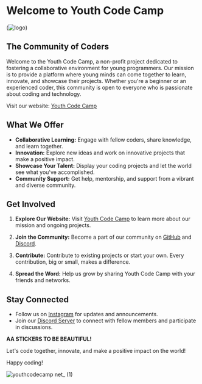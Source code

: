 # Welcome to Youth Code Camp

(![logo](https://github.com/Youth-codecamp/youthcodecamp/assets/121980393/046bff3c-8776-49fe-8682-d8b99c60ed45))



## The Community of Coders

Welcome to the Youth Code Camp, a non-profit project dedicated to fostering a collaborative environment for young programmers. Our mission is to provide a platform where young minds can come together to learn, innovate, and showcase their projects. Whether you're a beginner or an experienced coder, this community is open to everyone who is passionate about coding and technology.

Visit our website: [Youth Code Camp](https://www.youthcodecamp.net)

## What We Offer

- **Collaborative Learning:** Engage with fellow coders, share knowledge, and learn together.
- **Innovation:** Explore new ideas and work on innovative projects that make a positive impact.
- **Showcase Your Talent:** Display your coding projects and let the world see what you've accomplished.
- **Community Support:** Get help, mentorship, and support from a vibrant and diverse community.

## Get Involved

1. **Explore Our Website:** Visit [Youth Code Camp](https://www.youthcodecamp.net) to learn more about our mission and ongoing projects.

2. **Join the Community:** Become a part of our community on [GitHub](https://github.com/Youth-codecamp) and [Discord](https://discord.com/invite/h5dfqzGZ22).

3. **Contribute:** Contribute to existing projects or start your own. Every contribution, big or small, makes a difference.

4. **Spread the Word:** Help us grow by sharing Youth Code Camp with your friends and networks.

## Stay Connected

- Follow us on [Instagram](https://www.instagram.com/youthcodecamp/) for updates and announcements.
- Join our [Discord Server](https://discord.com/invite/h5dfqzGZ22) to connect with fellow members and participate in discussions.

**AA STICKERS TO BE BEAUTIFUL!**

Let's code together, innovate, and make a positive impact on the world!

Happy coding!

![youthcodecamp net_ (1)](https://github.com/Youth-codecamp/youthcodecamp/assets/121980393/04964f01-2855-49fe-9d14-0381337faba2)


